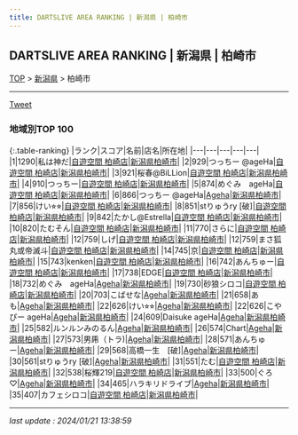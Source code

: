 ```yaml
---
title: DARTSLIVE AREA RANKING | 新潟県 | 柏崎市
---
```

## DARTSLIVE AREA RANKING | 新潟県 | 柏崎市

[TOP](/darts/rank/) > [新潟県](/darts/rank/新潟県/) > 柏崎市

___

<a href="https://twitter.com/share?ref_src=twsrc%5Etfw" data-text="DARTSLIVE AREA RANKING | 新潟県柏崎市" class="twitter-share-button" data-via="DARTSLIVE" data-hashtags="DARTSLIVE" data-related="DARTSLIVE" data-show-count="false">Tweet</a>

### 地域別TOP 100

{:.table-ranking}
|ランク|スコア|名前|店名|所在地|
|---|---|---|---|---|
|1|1290|私は神だ|<a href="https://search.dartslive.com/jp/shop/af9ddf458b272ca358d385ea46352d8f">自遊空間 柏崎店</a>|<a href="/darts/rank/新潟県/柏崎市">新潟県柏崎市</a>|
|2|929|つっちー @ageHa|<a href="https://search.dartslive.com/jp/shop/af9ddf458b272ca358d385ea46352d8f">自遊空間 柏崎店</a>|<a href="/darts/rank/新潟県/柏崎市">新潟県柏崎市</a>|
|3|921|桜春@BiLLion|<a href="https://search.dartslive.com/jp/shop/af9ddf458b272ca358d385ea46352d8f">自遊空間 柏崎店</a>|<a href="/darts/rank/新潟県/柏崎市">新潟県柏崎市</a>|
|4|910|つっちー|<a href="https://search.dartslive.com/jp/shop/af9ddf458b272ca358d385ea46352d8f">自遊空間 柏崎店</a>|<a href="/darts/rank/新潟県/柏崎市">新潟県柏崎市</a>|
|5|874|めぐみ　ageHa|<a href="https://search.dartslive.com/jp/shop/af9ddf458b272ca358d385ea46352d8f">自遊空間 柏崎店</a>|<a href="/darts/rank/新潟県/柏崎市">新潟県柏崎市</a>|
|6|866|つっちー @ageHa|<a href="https://search.dartslive.com/jp/shop/51ebc8326155783df454cb89828a1cfe">Ageha</a>|<a href="/darts/rank/新潟県/柏崎市">新潟県柏崎市</a>|
|7|856|けい⭐︎⭐︎|<a href="https://search.dartslive.com/jp/shop/af9ddf458b272ca358d385ea46352d8f">自遊空間 柏崎店</a>|<a href="/darts/rank/新潟県/柏崎市">新潟県柏崎市</a>|
|8|851|stりゅうry [破]|<a href="https://search.dartslive.com/jp/shop/af9ddf458b272ca358d385ea46352d8f">自遊空間 柏崎店</a>|<a href="/darts/rank/新潟県/柏崎市">新潟県柏崎市</a>|
|9|842|たかし@Estrella|<a href="https://search.dartslive.com/jp/shop/af9ddf458b272ca358d385ea46352d8f">自遊空間 柏崎店</a>|<a href="/darts/rank/新潟県/柏崎市">新潟県柏崎市</a>|
|10|820|たむそん|<a href="https://search.dartslive.com/jp/shop/af9ddf458b272ca358d385ea46352d8f">自遊空間 柏崎店</a>|<a href="/darts/rank/新潟県/柏崎市">新潟県柏崎市</a>|
|11|770|さらに|<a href="https://search.dartslive.com/jp/shop/af9ddf458b272ca358d385ea46352d8f">自遊空間 柏崎店</a>|<a href="/darts/rank/新潟県/柏崎市">新潟県柏崎市</a>|
|12|759|しげ|<a href="https://search.dartslive.com/jp/shop/af9ddf458b272ca358d385ea46352d8f">自遊空間 柏崎店</a>|<a href="/darts/rank/新潟県/柏崎市">新潟県柏崎市</a>|
|12|759|まさ狐丸或帝滅斗|<a href="https://search.dartslive.com/jp/shop/af9ddf458b272ca358d385ea46352d8f">自遊空間 柏崎店</a>|<a href="/darts/rank/新潟県/柏崎市">新潟県柏崎市</a>|
|14|745|京|<a href="https://search.dartslive.com/jp/shop/af9ddf458b272ca358d385ea46352d8f">自遊空間 柏崎店</a>|<a href="/darts/rank/新潟県/柏崎市">新潟県柏崎市</a>|
|15|743|kenken|<a href="https://search.dartslive.com/jp/shop/af9ddf458b272ca358d385ea46352d8f">自遊空間 柏崎店</a>|<a href="/darts/rank/新潟県/柏崎市">新潟県柏崎市</a>|
|16|742|あんちゅー|<a href="https://search.dartslive.com/jp/shop/af9ddf458b272ca358d385ea46352d8f">自遊空間 柏崎店</a>|<a href="/darts/rank/新潟県/柏崎市">新潟県柏崎市</a>|
|17|738|EDGE|<a href="https://search.dartslive.com/jp/shop/af9ddf458b272ca358d385ea46352d8f">自遊空間 柏崎店</a>|<a href="/darts/rank/新潟県/柏崎市">新潟県柏崎市</a>|
|18|732|めぐみ　ageHa|<a href="https://search.dartslive.com/jp/shop/51ebc8326155783df454cb89828a1cfe">Ageha</a>|<a href="/darts/rank/新潟県/柏崎市">新潟県柏崎市</a>|
|19|730|砂狼シロコ|<a href="https://search.dartslive.com/jp/shop/af9ddf458b272ca358d385ea46352d8f">自遊空間 柏崎店</a>|<a href="/darts/rank/新潟県/柏崎市">新潟県柏崎市</a>|
|20|703|こばせな|<a href="https://search.dartslive.com/jp/shop/51ebc8326155783df454cb89828a1cfe">Ageha</a>|<a href="/darts/rank/新潟県/柏崎市">新潟県柏崎市</a>|
|21|658|あも|<a href="https://search.dartslive.com/jp/shop/51ebc8326155783df454cb89828a1cfe">Ageha</a>|<a href="/darts/rank/新潟県/柏崎市">新潟県柏崎市</a>|
|22|626|けい⭐︎⭐︎|<a href="https://search.dartslive.com/jp/shop/51ebc8326155783df454cb89828a1cfe">Ageha</a>|<a href="/darts/rank/新潟県/柏崎市">新潟県柏崎市</a>|
|22|626|こやぴー ageHa|<a href="https://search.dartslive.com/jp/shop/51ebc8326155783df454cb89828a1cfe">Ageha</a>|<a href="/darts/rank/新潟県/柏崎市">新潟県柏崎市</a>|
|24|609|Daisuke ageHa|<a href="https://search.dartslive.com/jp/shop/51ebc8326155783df454cb89828a1cfe">Ageha</a>|<a href="/darts/rank/新潟県/柏崎市">新潟県柏崎市</a>|
|25|582|ルンルンみのるん|<a href="https://search.dartslive.com/jp/shop/51ebc8326155783df454cb89828a1cfe">Ageha</a>|<a href="/darts/rank/新潟県/柏崎市">新潟県柏崎市</a>|
|26|574|Chart|<a href="https://search.dartslive.com/jp/shop/51ebc8326155783df454cb89828a1cfe">Ageha</a>|<a href="/darts/rank/新潟県/柏崎市">新潟県柏崎市</a>|
|27|573|男乕（トラ)|<a href="https://search.dartslive.com/jp/shop/51ebc8326155783df454cb89828a1cfe">Ageha</a>|<a href="/darts/rank/新潟県/柏崎市">新潟県柏崎市</a>|
|28|571|あんちゅー|<a href="https://search.dartslive.com/jp/shop/51ebc8326155783df454cb89828a1cfe">Ageha</a>|<a href="/darts/rank/新潟県/柏崎市">新潟県柏崎市</a>|
|29|568|高橋一生　[破]|<a href="https://search.dartslive.com/jp/shop/51ebc8326155783df454cb89828a1cfe">Ageha</a>|<a href="/darts/rank/新潟県/柏崎市">新潟県柏崎市</a>|
|30|561|stりゅうry [破]|<a href="https://search.dartslive.com/jp/shop/51ebc8326155783df454cb89828a1cfe">Ageha</a>|<a href="/darts/rank/新潟県/柏崎市">新潟県柏崎市</a>|
|31|551|たむ|<a href="https://search.dartslive.com/jp/shop/af9ddf458b272ca358d385ea46352d8f">自遊空間 柏崎店</a>|<a href="/darts/rank/新潟県/柏崎市">新潟県柏崎市</a>|
|32|538|桜輝219|<a href="https://search.dartslive.com/jp/shop/af9ddf458b272ca358d385ea46352d8f">自遊空間 柏崎店</a>|<a href="/darts/rank/新潟県/柏崎市">新潟県柏崎市</a>|
|33|500|ぐろ♡|<a href="https://search.dartslive.com/jp/shop/51ebc8326155783df454cb89828a1cfe">Ageha</a>|<a href="/darts/rank/新潟県/柏崎市">新潟県柏崎市</a>|
|34|465|ハラキリドライブ|<a href="https://search.dartslive.com/jp/shop/51ebc8326155783df454cb89828a1cfe">Ageha</a>|<a href="/darts/rank/新潟県/柏崎市">新潟県柏崎市</a>|
|35|407|カフェシロコ|<a href="https://search.dartslive.com/jp/shop/af9ddf458b272ca358d385ea46352d8f">自遊空間 柏崎店</a>|<a href="/darts/rank/新潟県/柏崎市">新潟県柏崎市</a>|



___

_last update : 2024/01/21 13:38:59_


<script src="https://cdnjs.cloudflare.com/ajax/libs/jquery/3.6.1/jquery.min.js" integrity="sha512-aVKKRRi/Q/YV+4mjoKBsE4x3H+BkegoM/em46NNlCqNTmUYADjBbeNefNxYV7giUp0VxICtqdrbqU7iVaeZNXA==" crossorigin="anonymous" referrerpolicy="no-referrer"></script>
<script src="https://cdnjs.cloudflare.com/ajax/libs/jquery.tablesorter/2.31.3/js/jquery.tablesorter.min.js" integrity="sha512-qzgd5cYSZcosqpzpn7zF2ZId8f/8CHmFKZ8j7mU4OUXTNRd5g+ZHBPsgKEwoqxCtdQvExE5LprwwPAgoicguNg==" crossorigin="anonymous" referrerpolicy="no-referrer"></script>
<link rel="stylesheet" href="https://cdnjs.cloudflare.com/ajax/libs/jquery.tablesorter/2.31.3/css/theme.default.min.css" integrity="sha512-wghhOJkjQX0Lh3NSWvNKeZ0ZpNn+SPVXX1Qyc9OCaogADktxrBiBdKGDoqVUOyhStvMBmJQ8ZdMHiR3wuEq8+w==" crossorigin="anonymous" referrerpolicy="no-referrer" />
<script>
$(function() {
    $(".table-ranking").tablesorter({sortList:[[0, 0]]});
});
</script>

<script async src="https://platform.twitter.com/widgets.js" charset="utf-8"></script>
